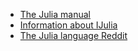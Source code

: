 * [The Julia manual](http://docs.julialang.org/en/latest/manual/)
* [Information about IJulia](https://github.com/JuliaLang/IJulia.jl)
* [The Julia language Reddit](https://www.reddit.com/r/Julia/)
